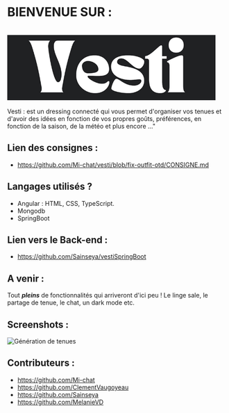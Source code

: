# BIENVENUE SUR :
&nbsp;&nbsp;&nbsp;&nbsp;&nbsp;&nbsp;&nbsp;&nbsp;&nbsp;&nbsp;&nbsp;&nbsp;&nbsp;&nbsp;&nbsp;&nbsp;&nbsp;&nbsp;&nbsp;&nbsp;&nbsp;&nbsp;&nbsp;&nbsp;&nbsp;&nbsp;&nbsp;&nbsp;&nbsp;&nbsp;&nbsp;&nbsp;&nbsp;&nbsp;&nbsp;&nbsp;&nbsp;&nbsp;&nbsp;&nbsp;&nbsp;&nbsp;&nbsp;&nbsp;&nbsp;&nbsp;&nbsp;&nbsp;&nbsp;&nbsp;&nbsp;&nbsp;&nbsp;&nbsp;&nbsp;&nbsp;&nbsp;&nbsp;&nbsp;&nbsp;&nbsp;&nbsp;&nbsp;&nbsp;&nbsp;&nbsp; <img src="https://github.com/Mi-chat/vesti/blob/fix-outfit-otd/src/assets/img/logo/logoVestiWhiteLittle.png" width="480" height="150"/>

Vesti : est un dressing connecté qui vous permet d'organiser vos tenues et d'avoir des idées en fonction de vos propres goûts, préférences, en fonction de la saison, de la météo et plus encore ..."

## Lien des consignes :
+ https://github.com/Mi-chat/vesti/blob/fix-outfit-otd/CONSIGNE.md

## Langages utilisés ?
+ Angular : HTML, CSS, TypeScript.
+ Mongodb
+ SpringBoot

## Lien vers le Back-end :
+ https://github.com/Sainseya/vestiSpringBoot

## A venir :
Tout _**pleins**_ de fonctionnalités qui arriveront d'ici peu ! Le linge sale, le partage de tenue, le chat, un dark mode etc.

## Screenshots :
![Génération de tenues](https://github.com/Mi-chat/vesti/blob/fix-outfit-otd/src/assets/img/logo/Capture%20d'ecrans/Capture%20d'%C3%A9cran%202023-06-13%20100404.png)

## Contributeurs :
+ https://github.com/Mi-chat
+ https://github.com/ClementVaugoyeau
+ https://github.com/Sainseya
+ https://github.com/MelanieVD
